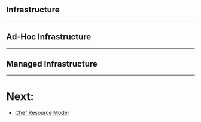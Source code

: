 <!--

Let's tell a story

Who here has a website from their workplace or school?

Let's take a look at it.

Now what is some of the infrastructure necessary for your work/school to make that page available to the Internet? - Whiteboard it....

Basic infrastructure concepts
- DNS
- network peering and routing
- physical / virtual servers
- services:  httpd/databases
- files & directory and users and tools
- dev and test environments
  - developer workstations
- high availability and DR
- data stores: databases, tweets,
- applications:
  - mongodb, Java, Drupal, Wordpress, mysql

How much of this do you need to know?
- It depends?
- Since we're going to use AWS more later
  - think about "how" much infrastructure you need.


Analogize start-up infrastructure to automobile needs
- Who here has ever ridden in a car?
- Who here has ever called Uber or a Taxi?
- Who knows how to drive?
- Who owns or has ever owned a car?
- Who knows here has ever change the oil in their car?
- Perform basic repairs?
- Build a car and design it?

The more you know you more about cars probably maps to your needs for that infrastructure.

Scaling similarly
- low traffic: Uber & Taxis & CarShare
- modest traffic: Car Lease - Small businesses
- high traffic: Buy a car, outsource maintenance - Many business
  - then do your own maintenance - Universities / Govt deptartments
- web scale: Custom build a fleet of cars and hire an army of mechanics - UPS

Automation and Standardization
- IT is where the auto industry was in the first decade of the 20th century
  - but worse
- Suppose you get in a car and every control was different
  - levers vs. tracked vehicles vs. steam engine vs. l/r side of road ...

So how do we automate building our computers?

Let's look at the downsides of GUIs
IMAGE: Click Next

and compare to automating around the idea of 'resources'

### NEXT - write up slide through Scene 3 of Franklin and Lab 3 of TSW.

-->

<!-- .slide: data-background="http://static.guim.co.uk/sys-images/Arts/Arts_/Pictures/2015/2/18/1424262922461/Exodus-II-Dubai-UAE-2010--001.jpg" -->

## Infrastructure

----

## Ad-Hoc Infrastructure

<!-- .slide:
data-background="images/slides-infra-cabling-horror.jpg"
-->

----

## Managed Infrastructure

<!-- .slide:
data-background="images/slides-infra-cabling.jpg"
-->


----

# Next:

* [Chef Resource Model](slides-2.1_resources.md)

